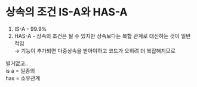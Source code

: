 # 상속의 조건 IS-A와 HAS-A

1. IS-A - 99.9%  
2. HAS-A - 상속의 조건은 될 수 있지만 상속보다는 복합 관계로 대신하는 것이 일반적임  
→ 기능이 추가되면 다중상속을 받아야하고 코드가 오히려 더 복잡해지므로

별거없고..  
is a = 일종의  
has  = 소유관계  
